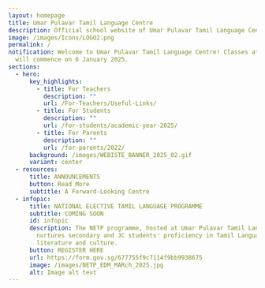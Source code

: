 ```yaml
---
layout: homepage
title: Umar Pulavar Tamil Language Centre
description: Official school website of Umar Pulavar Tamil Language Centre.
image: /images/Icons/LOGO2.png
permalink: /
notification: Welcome to Umar Pulavar Tamil Language Centre! Classes at UPTLC
  will commence on 6 January 2025.
sections:
  - hero:
      key_highlights:
        - title: For Teachers
          description: ""
          url: /For-Teachers/Useful-Links/
        - title: For Students
          description: ""
          url: /for-students/academic-year-2025/
        - title: For Parents
          description: ""
          url: /for-parents/2022/
      background: /images/WEBISTE_BANNER_2025_02.gif
      variant: center
  - resources:
      title: ANNOUNCEMENTS
      button: Read More
      subtitle: A Forward-Looking Centre
  - infopic:
      title: NATIONAL ELECTIVE TAMIL LANGUAGE PROGRAMME
      subtitle: COMING SOON
      id: infopic
      description: The NETP programme, hosted at Umar Pulavar Tamil Language Centre,
        nurtures secondary and JC students' proficiency in Tamil Language,
        literature and culture.
      button: REGISTER HERE
      url: https://form.gov.sg/677755f9c7114f9bb9938675
      image: /images/NETP_EDM_MARch_2025.jpg
      alt: Image alt text
---
```

